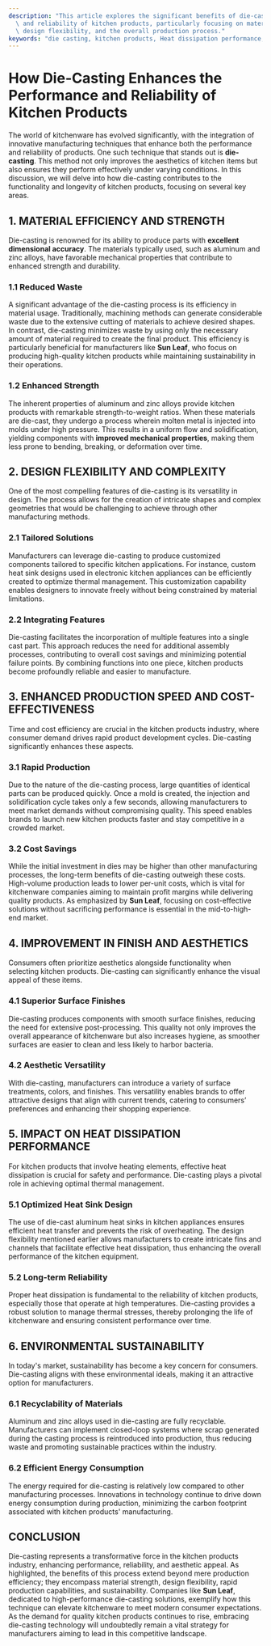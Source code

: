 ```yaml
---
description: "This article explores the significant benefits of die-casting in improving the performance\
  \ and reliability of kitchen products, particularly focusing on material efficiency,\
  \ design flexibility, and the overall production process."
keywords: "die casting, kitchen products, Heat dissipation performance, Heat dissipation structure"
---
```

# How Die-Casting Enhances the Performance and Reliability of Kitchen Products

The world of kitchenware has evolved significantly, with the integration of innovative manufacturing techniques that enhance both the performance and reliability of products. One such technique that stands out is **die-casting**. This method not only improves the aesthetics of kitchen items but also ensures they perform effectively under varying conditions. In this discussion, we will delve into how die-casting contributes to the functionality and longevity of kitchen products, focusing on several key areas.

## 1. MATERIAL EFFICIENCY AND STRENGTH

Die-casting is renowned for its ability to produce parts with **excellent dimensional accuracy**. The materials typically used, such as aluminum and zinc alloys, have favorable mechanical properties that contribute to enhanced strength and durability.

### 1.1 Reduced Waste

A significant advantage of the die-casting process is its efficiency in material usage. Traditionally, machining methods can generate considerable waste due to the extensive cutting of materials to achieve desired shapes. In contrast, die-casting minimizes waste by using only the necessary amount of material required to create the final product. This efficiency is particularly beneficial for manufacturers like **Sun Leaf**, who focus on producing high-quality kitchen products while maintaining sustainability in their operations.

### 1.2 Enhanced Strength

The inherent properties of aluminum and zinc alloys provide kitchen products with remarkable strength-to-weight ratios. When these materials are die-cast, they undergo a process wherein molten metal is injected into molds under high pressure. This results in a uniform flow and solidification, yielding components with **improved mechanical properties**, making them less prone to bending, breaking, or deformation over time.

## 2. DESIGN FLEXIBILITY AND COMPLEXITY

One of the most compelling features of die-casting is its versatility in design. The process allows for the creation of intricate shapes and complex geometries that would be challenging to achieve through other manufacturing methods.

### 2.1 Tailored Solutions

Manufacturers can leverage die-casting to produce customized components tailored to specific kitchen applications. For instance, custom heat sink designs used in electronic kitchen appliances can be efficiently created to optimize thermal management. This customization capability enables designers to innovate freely without being constrained by material limitations.

### 2.2 Integrating Features

Die-casting facilitates the incorporation of multiple features into a single cast part. This approach reduces the need for additional assembly processes, contributing to overall cost savings and minimizing potential failure points. By combining functions into one piece, kitchen products become profoundly reliable and easier to manufacture.

## 3. ENHANCED PRODUCTION SPEED AND COST-EFFECTIVENESS

Time and cost efficiency are crucial in the kitchen products industry, where consumer demand drives rapid product development cycles. Die-casting significantly enhances these aspects.

### 3.1 Rapid Production

Due to the nature of the die-casting process, large quantities of identical parts can be produced quickly. Once a mold is created, the injection and solidification cycle takes only a few seconds, allowing manufacturers to meet market demands without compromising quality. This speed enables brands to launch new kitchen products faster and stay competitive in a crowded market.

### 3.2 Cost Savings

While the initial investment in dies may be higher than other manufacturing processes, the long-term benefits of die-casting outweigh these costs. High-volume production leads to lower per-unit costs, which is vital for kitchenware companies aiming to maintain profit margins while delivering quality products. As emphasized by **Sun Leaf**, focusing on cost-effective solutions without sacrificing performance is essential in the mid-to-high-end market.

## 4. IMPROVEMENT IN FINISH AND AESTHETICS

Consumers often prioritize aesthetics alongside functionality when selecting kitchen products. Die-casting can significantly enhance the visual appeal of these items.

### 4.1 Superior Surface Finishes

Die-casting produces components with smooth surface finishes, reducing the need for extensive post-processing. This quality not only improves the overall appearance of kitchenware but also increases hygiene, as smoother surfaces are easier to clean and less likely to harbor bacteria.

### 4.2 Aesthetic Versatility

With die-casting, manufacturers can introduce a variety of surface treatments, colors, and finishes. This versatility enables brands to offer attractive designs that align with current trends, catering to consumers’ preferences and enhancing their shopping experience.

## 5. IMPACT ON HEAT DISSIPATION PERFORMANCE

For kitchen products that involve heating elements, effective heat dissipation is crucial for safety and performance. Die-casting plays a pivotal role in achieving optimal thermal management.

### 5.1 Optimized Heat Sink Design

The use of die-cast aluminum heat sinks in kitchen appliances ensures efficient heat transfer and prevents the risk of overheating. The design flexibility mentioned earlier allows manufacturers to create intricate fins and channels that facilitate effective heat dissipation, thus enhancing the overall performance of the kitchen equipment.

### 5.2 Long-term Reliability

Proper heat dissipation is fundamental to the reliability of kitchen products, especially those that operate at high temperatures. Die-casting provides a robust solution to manage thermal stresses, thereby prolonging the life of kitchenware and ensuring consistent performance over time.

## 6. ENVIRONMENTAL SUSTAINABILITY

In today's market, sustainability has become a key concern for consumers. Die-casting aligns with these environmental ideals, making it an attractive option for manufacturers.

### 6.1 Recyclability of Materials

Aluminum and zinc alloys used in die-casting are fully recyclable. Manufacturers can implement closed-loop systems where scrap generated during the casting process is reintroduced into production, thus reducing waste and promoting sustainable practices within the industry.

### 6.2 Efficient Energy Consumption

The energy required for die-casting is relatively low compared to other manufacturing processes. Innovations in technology continue to drive down energy consumption during production, minimizing the carbon footprint associated with kitchen products' manufacturing.

## CONCLUSION

Die-casting represents a transformative force in the kitchen products industry, enhancing performance, reliability, and aesthetic appeal. As highlighted, the benefits of this process extend beyond mere production efficiency; they encompass material strength, design flexibility, rapid production capabilities, and sustainability. Companies like **Sun Leaf**, dedicated to high-performance die-casting solutions, exemplify how this technique can elevate kitchenware to meet modern consumer expectations. As the demand for quality kitchen products continues to rise, embracing die-casting technology will undoubtedly remain a vital strategy for manufacturers aiming to lead in this competitive landscape.
